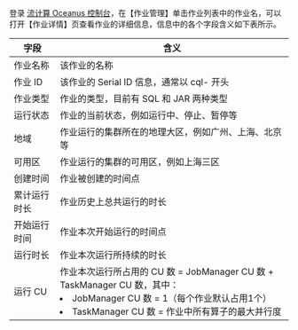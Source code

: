 登录 [流计算 Oceanus 控制台](https://console.cloud.tencent.com/oceanus)，在【作业管理】单击作业列表中的作业名，可以打开【作业详情】页查看作业的详细信息，信息中的各个字段含义如下表所示。

|     字段     |                             含义                             |
|---------|---------|
|   作业名称   |                         该作业的名称                         |
|   作业 ID    |          该作业的 Serial ID 信息，通常以 cql- 开头           |
|   作业类型   |            作业的类型，目前有 SQL 和 JAR 两种类型            |
|   运行状态   |          作业的当前状态，例如运行中、停止、暂停等       |
|     地域     |    作业运行的集群所在的地理大区，例如广州、上海、北京等   |
|    可用区    |             作业运行的集群的可用区，例如上海三区             |
|   创建时间   |                      作业被创建的时间点                      |
| 累计运行时长 |                   作业历史上总共运行的时长                   |
| 开始运行时间 |                   作业本次开始运行的时间点                   |
|   运行时长   |                   作业本次运行所持续的时长                   |
|   运行 CU    | 作业本次运行所占用的 CU 数 = JobManager CU 数 + TaskManager CU 数，其中：<li>JobManager CU 数 = 1（每个作业默认占用1个）<li>TaskManager CU 数 = 作业中所有算子的最大并行度 
